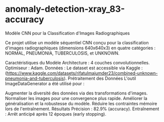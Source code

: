 # anomaly-detection-xray_83-accuracy
Modèle CNN pour la Classification d'Images Radiographiques

Ce projet utilise un modèle séquentiel CNN conçu pour la classification d'images radiographiques (dimensions 640x640x3) en quatre catégories : NORMAL, PNEUMONIA, TUBERCULOSIS, et UNKNOWN.

Caractéristiques du Modèle
Architecture : 4 couches convolutionnelles.
Optimiseur : Adam.
Données : Le dataset est accessible via Kaggle :(https://www.kaggle.com/datasets/rifatulmajumder23/combined-unknown-pneumonia-and-tuberculosis).
Prétraitement des Données
L'outil ImageDataGenerator a été utilisé pour :

Augmenter la diversité des données via des transformations d'images.
Normaliser les images pour une convergence plus rapide.
Améliorer la généralisation et la robustesse du modèle.
Réduire les contraintes mémoire lors de l'entraînement.
Résultats
Précision : 82.9% (accuracy).
Entraînement : Arrêt anticipé après 12 époques (early stopping).

